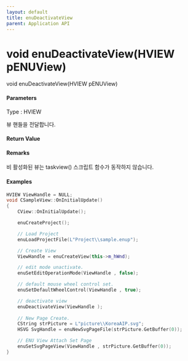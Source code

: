 ```yaml
---
layout: default
title: enuDeactivateView
parent: Application API
---
```

# void enuDeactivateView\(HVIEW pENUView\)

void enuDeactivateView\(HVIEW pENUView\)

#### Parameters

Type : HVIEW

뷰 핸들을 전달합니다.



#### Return Value

#### Remarks

비 활성화된 뷰는 taskview\(\) 스크립트 함수가 동작하지 않습니다.

#### Examples

```cpp
HVIEW ViewHandle = NULL; 
void CSampleView::OnInitialUpdate() 
{ 
    CView::OnInitialUpdate(); 

    enuCreateProject(); 

    // Load Project
    enuLoadProjectFile(L"Project\\sample.enup"); 

    // Create View
    ViewHandle = enuCreateView(this->m_hWnd); 

    // edit mode unactivate.
    enuSetEditOperationMode(ViewHandle , false);

    // default mouse wheel control set.
    enuSetDefaultWheelControl(ViewHandle , true);

    // deactivate view
    enuDeactivateView(ViewHandle );
    
    // New Page Create. 
    CString strPicture = L"picture\\KoreaAIP.svg"; 
    HSVG SvgHandle = enuNewSvgPageFile(strPicture.GetBuffer(0)); 

    // ENU View Attach Set Page 
    enuSetSvgPageView(ViewHandle , strPicture.GetBuffer(0)); 
}
```



